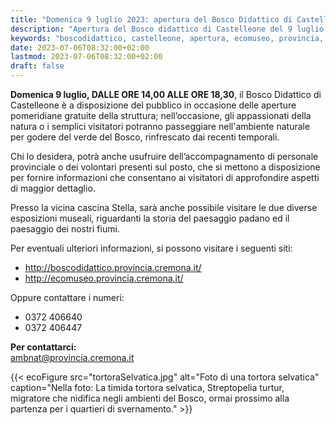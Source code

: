 ```yaml
---
title: "Domenica 9 luglio 2023: apertura del Bosco Didattico di Castelleone"
description: "Apertura del Bosco didattico di Castelleone del 9 luglio 2023"
keywords: "boscodidattico, castelleone, apertura, ecomuseo, provincia, cremona, ambiente"
date: 2023-07-06T08:32:00+02:00
lastmod: 2023-07-06T08:32:00+02:00
draft: false
---
```

**Domenica 9 luglio, DALLE ORE 14,00 ALLE ORE 18,30**,  il Bosco Didattico di Castelleone è a disposizione del pubblico in occasione delle aperture pomeridiane gratuite della struttura; nell’occasione, gli appassionati della natura o i semplici visitatori potranno passeggiare nell'ambiente naturale per godere del verde del Bosco, rinfrescato dai recenti temporali.

Chi lo desidera, potrà anche usufruire dell’accompagnamento di personale provinciale o dei volontari presenti sul posto, che si mettono a disposizione per fornire informazioni che consentano ai visitatori di approfondire aspetti di maggior dettaglio.

Presso la vicina cascina Stella, sarà anche possibile visitare le due diverse esposizioni museali, riguardanti la storia del paesaggio padano ed il paesaggio dei nostri fiumi.

Per eventuali ulteriori informazioni, si possono visitare i seguenti siti:

- http://boscodidattico.provincia.cremona.it/
- http://ecomuseo.provincia.cremona.it/

Oppure contattare i numeri: 

- 0372 406640
- 0372 406447

**Per contattarci:**  
[ambnat@provincia.cremona.it](mailto:ambnat@provincia.cremona.it)

{{< ecoFigure src="tortoraSelvatica.jpg" alt="Foto di una tortora selvatica" caption="Nella foto: La timida tortora selvatica, Streptopelia turtur, migratore che nidifica negli ambienti del Bosco, ormai prossimo alla partenza per i quartieri di svernamento." >}}
